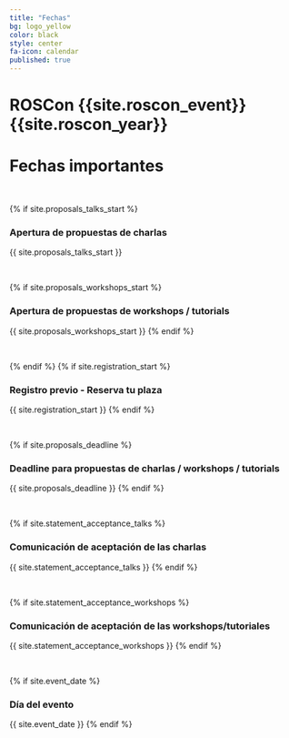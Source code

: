 ```yaml
---
title: "Fechas"
bg: logo_yellow
color: black
style: center
fa-icon: calendar
published: true
---
```


# ROSCon {{site.roscon_event}} {{site.roscon_year}}
# Fechas importantes


<br>

{% if site.proposals_talks_start %}
### Apertura de propuestas de charlas
{{ site.proposals_talks_start }}

<br>

{% if site.proposals_workshops_start %}
### Apertura de propuestas de workshops / tutorials
{{ site.proposals_workshops_start }}
{% endif %}

<br>

{% endif %}
{% if site.registration_start %}
### Registro previo - Reserva tu plaza
{{ site.registration_start }}
{% endif %}

<br>

{% if site.proposals_deadline %}
### Deadline para propuestas de charlas / workshops / tutorials
{{ site.proposals_deadline }}
{% endif %}

<br>

{% if site.statement_acceptance_talks %}
### Comunicación de aceptación de las charlas
{{ site.statement_acceptance_talks }}
{% endif %}

<br>

{% if site.statement_acceptance_workshops %}
### Comunicación de aceptación de las workshops/tutoriales
{{ site.statement_acceptance_workshops }}
{% endif %}

<br>

<!-- {% if site.early_registration_deadline %}
### Fin del registro previo
{{ site.early_registration_deadline }}
{% endif %}

<br>

{% if site.late_registration %}
### Inicio del registro general
{{ site.late_registration }}
{% endif %}

<br> -->

{% if site.event_date %}
### Día del evento
{{ site.event_date }}
{% endif %}

<br>
